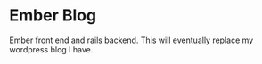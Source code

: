 Ember Blog
====

Ember front end and rails backend. This will eventually replace my wordpress blog I have.
